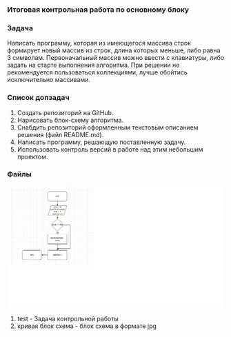 ### Итоговая контрольная работа по основному блоку

### Задача
Написать программу, которая из имеющегося массива строк формирует новый массив из строк, 
длина которых меньше, либо равна 3 символам.
Первоначальный массив можно ввести с клавиатуры,
либо задать на старте
выполнения алгоритма. При решении не рекомендуется пользоваться коллекциями, лучше обойтись исключительно массивами.

### Список допзадач
1.  Создать репозиторий на GitHub.
2.  Нарисовать блок-схему алгоритма.
3.  Снабдить репозиторий оформленным текстовым описанием решения (файл
    README.md).
4.  Написать программу, решающую поставленную задачу.
5.  Использовать контроль версий в работе над этим небольшим проектом.
### Файлы
![Блок схема](/%D0%BA%D1%80%D0%B8%D0%B2%D0%B0%D1%8F%20%D0%B1%D0%BB%D0%BE%D0%BA%20%D1%81%D1%85%D0%B5%D0%BC%D0%B0.jpg)
1.  test - Задача контрольной работы
2.  кривая блок схема - блок схема в формате jpg